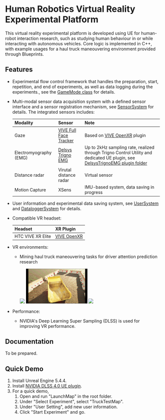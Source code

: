 # Human Robotics Virtual Reality Experimental Platform
This virtual reality experimental platform is developed using UE for human-robot interaction research, such as studying human behaviour in or while interacting with autonomous vehicles. Core logic is implemented in C++, with example usages for a haul truck maneouvering environment provided through Blueprints.

## Features
* Experimental flow control framework that handles the preparation, start, repetition, and end of experiments, as well as data logging during the experiments., see the [GameMode class](Source/HRVREP/Private/GameSystem/GenericExperimentGameMode.cpp) for details.
* Multi-modal sensor data acquisition system with a defined sensor interface and a sensor registration mechanism, see [SensorSystem](Source/HRVREP/Public/SensorSystem) for details. The integrated sensors includes:
  
  | Modality      | Sensor      |Note        |
  | ------------- |-------------|-------------|
  | Gaze          | [VIVE Full Face Tracker](https://www.vive.com/au/accessory/vive-full-face-tracker/)| Based on [VIVE OpenXR](https://developer.vive.com/resources/openxr/) plugin |
  | Electromyography (EMG)| [Delsys Trigno EMG](https://delsys.com/trigno/)| Up to 2kHz sampling rate, realized through Trigno Control Utility and dedicated UE plugin, see [DelsysTrignoEMG plugin folder](Plugins/DelsysTrignoEMG)|
  | Distance radar        | Virutal distance radar| Virtual sensor |
  | Motion Capture        | XSens                 | IMU-based system, data saving in progress |

* User information and experimental data saving system, see [UserSystem](Source/HRVREP/Public/UserSystem) and [DataloggerSystem](Source/HRVREP/Public/DataLoggerSystem) for details.
* Compatible VR headset:
  
  | Headset        | XR Plugin   | 
  | ------------- |-------------|
  | HTC VIVE XR Elite| [VIVE OpenXR](https://developer.vive.com/resources/openxr/)|

* VR environments:
  * Mining haul truck maneouvering tasks for driver attention prediction research
    
     <img src="./ReadmeResources/HaulTruckDriving.gif"  width="200" >  <img src="./ReadmeResources/Radar.gif"  width="200" >  <img src="./ReadmeResources/Motion.gif"  width="200" >
     
* Performance:
  * NVIDIA's Deep Learning Super Sampling (DLSS) is used for improving VR performance.
## Documentation
To be prepared.

## Quick Demo
1. Install Unreal Engine 5.4.4.
2. Install [NVIDIA DLSS 4.0 UE plugin](https://developer.nvidia.com/rtx/dlss?sortBy=developer_learning_library%2Fsort%2Ffeatured%3Adesc%2Ctitle%3Aasc&hitsPerPage=6#getstarted).
3. For a quick demo,
   1. Open and run "LaunchMap" in the root folder.
   2. Under "Select Experiment", select "TruckTestMap".
   3. Under "User Setting", add new user information.
   4. Click "Start Experiment" and go. 
